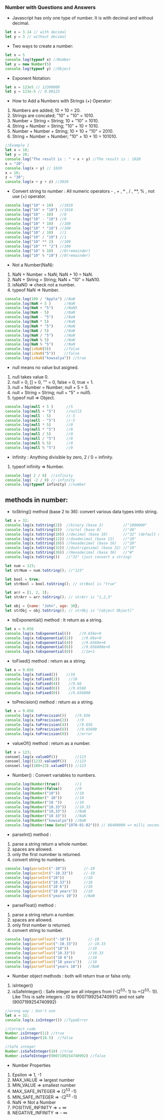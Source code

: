 ### Number with Questions and Answers

- Javascript has only one type of number. It is with decimal and without decimal.

```js
let x = 3.14 // with decimal
let y = 3 // without decimal
```

- Two ways to create a number:

```js
let x = 5
console.log(typeof x) //Number
let y = new Number(5)
console.log(typeof y) //Object
```

- Exponent Notation:

```js
let x = 123e5 // 12300000
let y = 123e-5 // 0.00123
```

- How to Add a Numbers with Strings (+) Operator:

1. Numbers are added; 10 + 10 = 20.
2. Strings are concated; "10" + "10" = 1010.
3. Number + String = String; 10 + "10" = 1010.
4. String + Number = String; "10" + 10 = 1010.  
5. Number + Number + String; 10 + 10 + "10" = 2010.
6. String + Number + Number; "10" + 10 + 10 = 101010.

```js
//Example 1
let x = 10;
let y = 20;
console.log("The result is : " + x + y) //The result is : 1020
x = "10";
console.log(x + y) // 1020
x = 10;
z = "30";
console.log(x + y + z) //3030
```

- Convert string to number : All numeric operators - , + , * , / , **, % , not use (+) operator.

```js
console.log("10" + 10)   //1010
console.log("10" + "10") //1010
console.log("10" - 10)   //0
console.log("10" - "10") //0
console.log("10" * 10)   //100
console.log("10" * "10") //100
console.log("10" / 10)   //1
console.log("10" / "10") //1
console.log("10" ** 2)   //100
console.log("10" ** "2") //100
console.log("10" % 10)   //0(remainder)
console.log("10" % "10") //0(remainder)
```

- Not a Number(NaN): 

1. NaN + Number = NaN; NaN + 10 = NaN.
2. NaN + String = String; NaN + "10" = NaN10.
3. isNaN() => check not a number.
4. typeof NaN => Number.

```js
console.log(100 / "Apple") //NaN
console.log(NaN + 5 )      //NaN
console.log(NaN + "5")     //NaN5
console.log(NaN - 5)       //NaN
console.log(NaN - "5")     //NaN
console.log(NaN * 5)       //NaN
console.log(NaN * "5")     //NaN
console.log(NaN / 5)       //NaN
console.log(NaN / "5")     //NaN
console.log(NaN % 5)       //NaN
console.log(NaN % "5")     //NaN
console.log(isNaN(5))      //false
console.log(isNaN("5"))    //false
console.log(isNaN("kowsalya")) //true
```

- null means no value but asigned.

1. null takes value 0.
2. null = 0, [] = 0, "" = 0, false = 0, true = 1.
3. null + Number = Number; null + 5 = 5.
4. null + String = String; null + "5" = null5.
5. typeof null => Object.

```js
console.log(null + 5 )      //5
console.log(null + "5")     //null5
console.log(null - 5)       //-5
console.log(null - "5")     //-5
console.log(null * 5)       //0
console.log(null * "5")     //0
console.log(null / 5)       //0
console.log(null / "5")     //0
console.log(null % 5)       //0
console.log(null % "5")     //0
```

- Infinity : Anything divisible by zero, 2 / 0 = infinity.

1. typeof infinity => Number.

```js
console.log( 2 / 0)  //infinity
console.log( -2 / 0) //-infinity
console.log(typeof infinity) //number
```

## methods in number:

- toString() method (base 2 to 36): convert various data types intto string.

```js
let x = 32;
console.log(x.toString(2))  //binary (base 2)         //"1000000"
console.log(x.toString(8))  //octal (base 8)          //"40"
console.log(x.toString(10)) //decimal (base 10)       //"32" (default number)
console.log(x.toString(12)) //duodecimal (base 12)    //"28"
console.log(x.toString(16)) //hexadecimal (base 16)   //"20"
console.log(x.toString(32)) //duotrigesimal (base 32) //"10"
console.log(x.toString(36)) //Hexadecimal (base 36)   //"W"
console.log(x.toString())   //"32" (just convert a string)
```

```js
let num = 123;
let strNum = num.toString(); //"123"

let bool = true;
let strBool = bool.toString(); // strBool is "true"

let arr = [1, 2, 3];
let strArr = arr.toString(); // strArr is "1,2,3"

let obj = {name: "John", age: 30};
let strObj = obj.toString(); // strObj is "[object Object]"
```

- toExponential() method :  It return as a string.

```js
let x = 9.656
console.log(x.toExponential())    //9.656e+0
console.log(x.toExponential(2))    //9.66e+0
console.log(x.toExponential(4))    //9.6560e+0
console.log(x.toExponential(6))    //9.656000e+0
console.log(x.toExponential(0))    //1e+1
```

- toFixed() method : return as a string.

```js
let x = 9.656
console.log(x.toFixed())    //10
console.log(x.toFixed(2))    //10
console.log(x.toFixed(4))    //9.66
console.log(x.toFixed(6))    //9.6560
console.log(x.toFixed(0))    //9.656000
```

- toPrecision() method : return as a string.

```js
let x = 9.656
console.log(x.toPrecision())    //9.656
console.log(x.toPrecision(2))    //9
console.log(x.toPrecision(4))    //9.656
console.log(x.toPrecision(6))    //9.65600
console.log(x.toPrecision(0))    //error
```

- valueOf() method : return  as a number.

```js
let x = 123;
consoel.log(x.valueOf())        //123
consoel.log((123).valueOf())    //123
consoel.log((100+23).valueOf()) //123
```

- Number() : Convert variables to numbers.

```js
console.log(Number(true))       //1
console.log(Number(false))      //0
console.log(Number("10"))       //10
console.log(Number(" 10"))      //10
console.log(Number("10 "))      //10
console.log(Number("10.33"))    //10.33
console.log(Number("10,33"))    //NaN
console.log(Number("10 33"))    //NaN
console.log(Number("kowsalya")) //NaN
console.log(Number(new Date("1970-01-02"))) // 86400000 => milli seconds from 1970-01-01. Convert date to number.
```

- parseInt() method :

1. parse a string return a whole number.
2. spaces are allowed.
3. only the first numnber is returned.
4. convert string to numbers.

```js
console.log(parseInt("-10"))        //-10
console.log(parseInt("-10.33"))     //-10
console.log(parseInt("10"))         //10
console.log(parseInt("10.33"))      //10
console.log(parseInt("10 6"))       //10
console.log(parseInt("10 years"))   //10
console.log(parseInt("years 10"))   //NaN
```

- parseFloat() method :

1. parse a string return a number.
2. spaces are allowed.
3. only first number is returned.
4. convert string to number.

```js
console.log(parseFloat("-10"))        //-10
console.log(parseFloat("-10.33"))     //-10.33
console.log(parseFloat("10"))         //10
console.log(parseFloat("10.33"))      //10.33
console.log(parseFloat("10 6"))       //10
console.log(parseFloat("10 years"))   //10
console.log(parseFloat("years 10"))   //NaN
```

- Number object methods : both will return true or false only.

1. isInteger() 
2. isSafeInteger() : Safe integer are all integers from (-(2<sup>53</sup>- 1) to  +(2<sup>53</sup>- 1)). Like This is safe integers : (0 to 9007199254740991) and not safe (9007199254740992)


```js
//wrong way : Don't use
let x = 32;
console.log(x.isInteger()) //TypeError

//Correct code
Number.isInteger(11) //true
Number.isInteger(10.5)  //false

//Safe integer
Number.isSafeInteger(10) //true
Number.isSafeInteger(9007199254740992) //false
```

- Number Properties

1. Epsilon => 1, -1
2. MAX_VALUE => largest number
3. MIN_VALUE => smallest number
4. MAX_SAFE_INTEGER => (2<sup>53</sup> -1)
5. MIN_SAFE_INTEGER => -(2<sup>53</sup> -1)
6. NaN => Not a Number
7. POSITIVE_INFINITY => + &infin;
8. NEGATIVE_INFINITY => - &infin;


